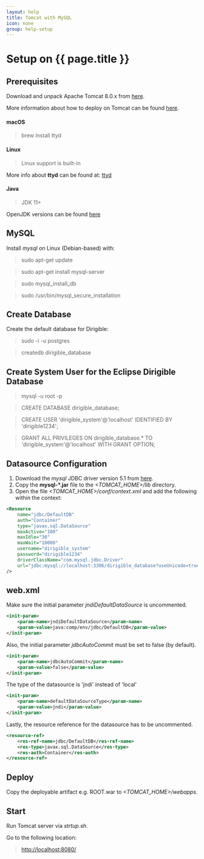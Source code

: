 ```yaml
---
layout: help
title: Tomcat with MySQL
icon: none
group: help-setup
---
```


Setup on {{ page.title }}
===


Prerequisites
---

Download and unpack Apache Tomcat 8.0.x from [here](http://tomcat.apache.org/download-80.cgi).

More information about how to deploy on Tomcat can be found [here](http://tomcat.apache.org/tomcat-8.0-doc/appdev/deployment.html).

#### macOS

> brew install ttyd

#### Linux

> Linux support is built-in

More info about **ttyd** can be found at: [ttyd](https://github.com/tsl0922/ttyd)

#### Java
> JDK 11+

OpenJDK versions can be found [here](https://openjdk.java.net/projects/jdk/)

MySQL
---

Install *mysql* on Linux (Debian-based) with:

> sudo apt-get update

> sudo apt-get install mysql-server

> sudo mysql\_install\_db

> sudo /usr/bin/mysql\_secure\_installation

Create Database
---

Create the default database for Dirigible:

> sudo -i -u postgres

> createdb dirigible_database

Create System User for the Eclipse Dirigible Database
---

> mysql -u root -p

> CREATE DATABASE dirigible_database;

> CREATE USER 'dirigible_system'@'localhost' IDENTIFIED BY 'dirigible1234';

> GRANT ALL PRIVILEGES ON dirigible_database.* TO 'dirigible_system'@'localhost' WITH GRANT OPTION;

Datasource Configuration
---

1. Download the *mysql* JDBC driver version 5.1 from [here](http://dev.mysql.com/downloads/connector/j/).
2. Copy the **mysql-*.jar** file to the *<TOMCAT_HOME>/lib* directory.
3. Open the file *<TOMCAT_HOME>/conf/context.xml* and add the following within the context:

```xml
<Resource 
	name="jdbc/DefaultDB"
	auth="Container"
	type="javax.sql.DataSource"
	maxActive="100"
	maxIdle="30"
	maxWait="10000"
	username="dirigible_system"
	password="dirigible1234"
	driverClassName="com.mysql.jdbc.Driver"
	url="jdbc:mysql://localhost:3306/dirigible_database?useUnicode=true&amp;characterEncoding=UTF-8"
/>
```

web.xml
---

Make sure the initial parameter *jndiDefaultDataSource* is uncommented.

```xml
<init-param>
	<param-name>jndiDefaultDataSource</param-name>
	<param-value>java:comp/env/jdbc/DefaultDB</param-value>
</init-param>
```

Also, the initial parameter *jdbcAutoCommit* must be set to false (by default).

```xml
<init-param>
	<param-name>jdbcAutoCommit</param-name>
	<param-value>false</param-value>
</init-param>
```

The type of the datasource is 'jndi' instead of 'local'

```xml
<init-param>
	<param-name>defaultDataSourceType</param-name>
	<param-value>jndi</param-value>
</init-param>
```

Lastly, the resource reference for the datasource has to be uncommented.

```xml
<resource-ref>
	<res-ref-name>jdbc/DefaultDB</res-ref-name>
	<res-type>javax.sql.DataSource</res-type>
	<res-auth>Container</res-auth>
</resource-ref>
```

Deploy
---

Copy the deployable artifact e.g. ROOT.war to *<TOMCAT_HOME>/webapps*.

Start
---

Run Tomcat server via *strtup.sh*. 

Go to the following location: 

> [http://localhost:8080/](http://localhost:8080/)
